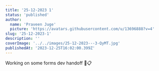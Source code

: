 ```yaml
---
title: '25-12-2023 1'
status: 'published'
author:
  name: 'Praveen Juge'
  picture: 'https://avatars.githubusercontent.com/u/13696888?v=4'
slug: '25-12-2023-1'
description: ''
coverImage: '../../images/25-12-2023---3-QyMT.jpg'
publishedAt: '2023-12-25T16:02:00.399Z'
---
```


Working on some forms dev handoff 🔨📋